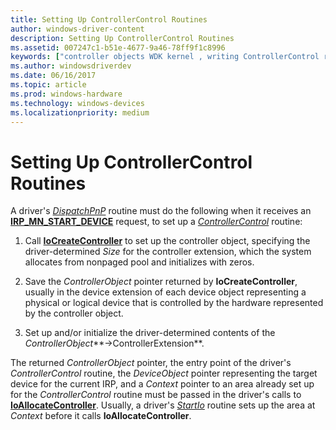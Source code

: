 ```yaml
---
title: Setting Up ControllerControl Routines
author: windows-driver-content
description: Setting Up ControllerControl Routines
ms.assetid: 007247c1-b51e-4677-9a46-78ff9f1c8996
keywords: ["controller objects WDK kernel , writing ControllerControl routines", "ControllerControl routines, writing", "ControllerControl routines, setting up"]
ms.author: windowsdriverdev
ms.date: 06/16/2017
ms.topic: article
ms.prod: windows-hardware
ms.technology: windows-devices
ms.localizationpriority: medium
---
```


# Setting Up ControllerControl Routines





A driver's [*DispatchPnP*](https://msdn.microsoft.com/library/windows/hardware/ff543341) routine must do the following when it receives an [**IRP\_MN\_START\_DEVICE**](https://msdn.microsoft.com/library/windows/hardware/ff551749) request, to set up a [*ControllerControl*](https://msdn.microsoft.com/library/windows/hardware/ff542049) routine:

1.  Call [**IoCreateController**](https://msdn.microsoft.com/library/windows/hardware/ff548395) to set up the controller object, specifying the driver-determined *Size* for the controller extension, which the system allocates from nonpaged pool and initializes with zeros.

2.  Save the *ControllerObject* pointer returned by **IoCreateController**, usually in the device extension of each device object representing a physical or logical device that is controlled by the hardware represented by the controller object.

3.  Set up and/or initialize the driver-determined contents of the *ControllerObject***-&gt;ControllerExtension**.

The returned *ControllerObject* pointer, the entry point of the driver's *ControllerControl* routine, the *DeviceObject* pointer representing the target device for the current IRP, and a *Context* pointer to an area already set up for the *ControllerControl* routine must be passed in the driver's calls to [**IoAllocateController**](https://msdn.microsoft.com/library/windows/hardware/ff548224). Usually, a driver's [*StartIo*](https://msdn.microsoft.com/library/windows/hardware/ff563858) routine sets up the area at *Context* before it calls **IoAllocateController**.

 

 




